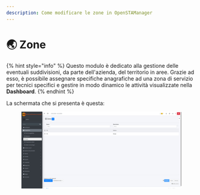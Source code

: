 ```yaml
---
description: Come modificare le zone in OpenSTAManager
---
```


# 🌏 Zone

{% hint style="info" %}
Questo modulo è dedicato alla gestione delle eventuali suddivisioni, da parte dell'azienda, del territorio in aree. Grazie ad esso, è possibile assegnare specifiche anagrafiche ad una zona di servizio per tecnici specifici e gestire in modo dinamico le attività visualizzate nella **Dashboard**.
{% endhint %}

La schermata che si presenta è questa:

<figure><img src="../../../.gitbook/assets/immagine (2) (1) (1) (1).png" alt=""><figcaption></figcaption></figure>
